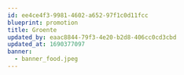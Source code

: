 ```yaml
---
id: ee4ce4f3-9981-4602-a652-97f1c0d11fcc
blueprint: promotion
title: Groente
updated_by: eaac8844-79f3-4e20-b2d8-406cc0cd3cbd
updated_at: 1690377097
banner:
  - banner_food.jpeg
---
```

